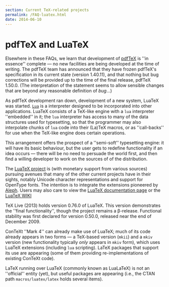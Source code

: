 ```yaml
---
section: Current TeX-related projects
permalink: /FAQ-luatex.html
date: 2014-06-10
---
```


# pdfTeX and LuaTeX

Elsewhere in these FAQs, we learn that development of
[pdfTeX](FAQ-whatpdftex.md) is ''in essence'' complete&nbsp;&mdash; no new
facilities are being developed at the time of writing.  The pdfTeX
team has announced that they have frozen pdfTeX's specification in
its current state (version 1.40.11), and that nothing but bug
corrections will be provided up to the time of the final release,
pdfTeX 1.50.0.  (The interpretation of the statement seems to allow
sensible changes that are beyond any reasonable definition of
_bug_&hellip;)

As pdfTeX development ran down,
development of a new system, LuaTeX was started.
[`Lua`](http://www.lua.org/) is a interpreter designed
to be incorporated into other applications.  LuaTeX consists of a
TeX-like engine with a `lua` interpreter ''embedded'' in it;
the `lua` interpreter has access to many of the data
structures used for typesetting, so that the programmer may also
interpolate chunks of `lua` code into their (La)TeX macros,
or as ''call-backs'' for use when the TeX-like engine does certain
operations.

This arrangement offers the prospect of a ''semi-soft'' typesetting
engine: it will have its basic behaviour, but the user gets to
redefine functionality if an idea occurs&nbsp;&mdash; there will be no need to
persuade the world first, and then find a willing developer to work on
the sources of of the distribution.

The [LuaTeX project](http://www.luatex.org/) is (with monetary
support from various sources) pursuing avenues that many of the other
current projects have in their sights, notably Unicode character
representations and support for OpenType fonts.  The intention is
to integrate the extensions pioneered by [Aleph](FAQ-omegaleph.md).
Users may also care to view the 
[LuaTeX documentation page](http://www.luatex.org/documentation.html)
or the [LuaTeX WIKI](http://wiki.luatex.org)

TeX&nbsp;Live (2013) holds version 0.76.0 of LuaTeX.  This version
demonstrates the ''final functionality'', though the project
remains a &beta;-release.  Functional stability was first
declared for version 0.50.0, released near the end of December 2009.

ConTeXt ''Mark 4'' can already make use of LuaTeX; much of its
code already appears in two forms&nbsp;&mdash; a TeX-based version
(`mkii`) and a `mkiv` version (new functionality
typically _only_ appears in `mkiv` form), which uses
LuaTeX extensions (including `lua` scripting).  LaTeX
packages that support its use are appearing (some of them providing
re-implementations of existing ConTeXt code).

LaTeX running over LuaTeX (commonly known as LuaLaTeX) is not
an ''official'' entity (yet), but useful packages are
appearing (i.e., the CTAN path `macros/luatex/latex` holds
several items).

